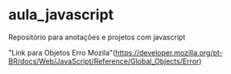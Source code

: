 # aula_javascript
Repositório para anotações e projetos com javascript

"Link para Objetos Erro Mozila"(https://developer.mozilla.org/pt-BR/docs/Web/JavaScript/Reference/Global_Objects/Error)
